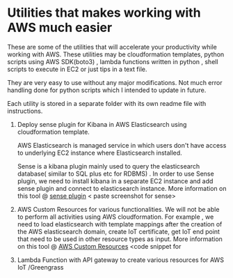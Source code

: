 
# Utilities that makes working with AWS much easier

These are some of the utilities that will accelerate your productivity while working with AWS. These utilities may be cloudformation templates, python scripts using AWS SDK(boto3) ,  lambda functions written in python , shell scripts to execute in EC2  or just tips in a text file. 
   
They are very easy to use without any major modifications. Not much error handling done for python scripts which I intended to update in future.  

Each utility is stored in a separate folder with its own readme file with instructions.

1.  Deploy sense plugin for Kibana in AWS Elasticsearch using cloudformation template. 
   
      AWS Elasticsearch is managed service in which users don't have access to underlying EC2 instance where Elasticsearch installed.

	Sense is a kibana plugin mainly used to query	the elasticsearch database( similar to SQL plus etc for RDBMS) . In order to use Sense  plugin, we need to install kibana in a separate EC2 instance and add sense plugin and connect to elasticsearch instance. 
	More information on this tool @  [sense plugin](senseplugin/README.md)
	< paste screenshot for sense>
	
2. AWS Custom Resources for various functionalities. 
		We will not be able to perform all activities using AWS cloudformation. For example , we need to load elasticsearch with template mappings after the creation of the AWS elasticsearch domain, create IoT certificate, get IoT end point that need to be used in other resource types as input. 
		More information on this tool @ [AWS Custom Resources](awscustom/README.md)
		<code snippet for 
3. Lambda Function with API gateway to create various resources for AWS IoT /Greengrass